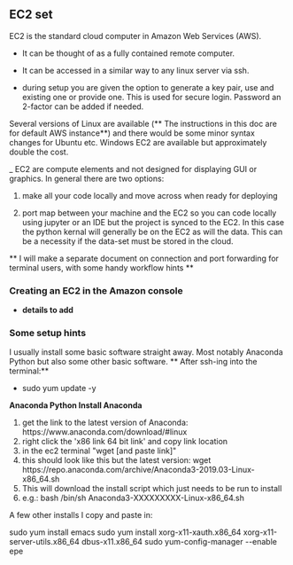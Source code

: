 ## EC2 set

EC2 is the standard cloud computer in Amazon Web Services (AWS). 

- It can be thought of as a fully contained remote computer. 

- It can be accessed in a similar way to any linux server via ssh. 

- during setup you are given the option to generate a key pair, use and existing one or 
provide one. This is used for secure login. Password an 2-factor can be added if needed.

Several versions of Linux are available (** The instructions in this doc are for default AWS 
instance**) and there would be some minor syntax changes for Ubuntu etc. Windows EC2 are 
available but approximately double the cost.

_ EC2 are compute elements and not designed for displaying GUI or graphics. In 
general there are two options:

1) make all your code locally and move across when ready for deploying

2) port map between your machine and the EC2 so you can code locally using jupyter or an 
IDE but the project is synced to the EC2. In this case the python kernal will generally be on
the EC2 as will the data. This can be a necessity if the data-set must be stored in the cloud.

** I will make a separate document on connection and port forwarding for terminal users, with 
some handy workflow hints **
 
 ### Creating an EC2 in the Amazon console
 
 - **details to add**
 
 
 ### Some setup hints
 
 I usually install some basic software straight away. Most notably Anaconda Python 
 but also some other basic software. ** After ssh-ing into the terminal:**
 
- sudo yum update -y 
 
**Anaconda Python Install Anaconda**

<ol>
<li> get the link to the latest version of Anaconda: https://www.anaconda.com/download/#linux
<li> right click the 'x86 link 64 bit link' and copy link location
<li> in the ec2 terminal "wget [and paste link]"
<li> this should look like this but the latest version: wget https://repo.anaconda.com/archive/Anaconda3-2019.03-Linux-x86_64.sh
<li> This will download the install script which just needs to be run to install
<li> e.g.: bash /bin/sh Anaconda3-XXXXXXXXX-Linux-x86_64.sh
</ol>


A few other installs I copy and paste in:

sudo yum install emacs
sudo yum install xorg-x11-xauth.x86_64 xorg-x11-server-utils.x86_64 dbus-x11.x86_64
sudo yum-config-manager --enable epe



  
 
 